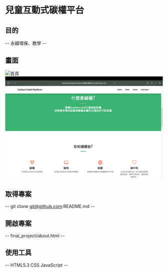 # 兒童互動式碳權平台
## 目的 ##
-- 永續環保、教學 --

## 畫面 ##
![首頁](/imgs/home-page.png)
![關於頁面](/imgs/about-page.png)

## 取得專案 ##
-- git clone git@github.com:README.md --

## 開啟專案 ##
-- final_project/about.html --

## 使用工具 ##
-- HTML5.3
CSS
JavaScript --